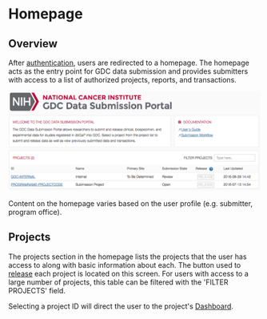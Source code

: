 # Homepage

## Overview

After [authentication](Authentication.md), users are redirected to a homepage. The homepage acts as the entry point for GDC data submission and provides submitters with access to a list of authorized projects, reports, and transactions.

[![GDC Submitter Landing Page](images/GDC_Submission_Landing_Submitter_2.png)](images/GDC_Submission_Landing_Submitter_2.png "Click to see the full image.")

Content on the homepage varies based on the user profile (e.g. submitter, program office).

## Projects

The projects section in the homepage lists the projects that the user has access to along with basic information about each. The button used to [release](Submit_Release.md) each project is located on this screen. For users with access to a large number of projects, this table can be filtered with the 'FILTER PROJECTS' field.  

Selecting a project ID will direct the user to the project's [Dashboard](Dashboard.md).
